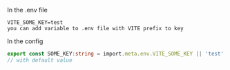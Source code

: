 In the .env file
```
VITE_SOME_KEY=test
you can add variable to .env file with VITE prefix to key
```

In the config

```typescript
export const SOME_KEY:string = import.meta.env.VITE_SOME_KEY || 'test'
// with default value
```